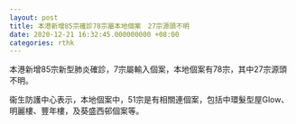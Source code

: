 ```yaml
---
layout: post
title: 本港新增85宗確診78宗屬本地個案　27宗源頭不明
date: 2020-12-21 16:32:45.000000000 +08:00
categories: rthk
---
```


本港新增85宗新型肺炎確診，7宗屬輸入個案，本地個案有78宗，其中27宗源頭不明。

衞生防護中心表示，本地個案中，51宗是有相關連個案，包括中環髮型屋Glow、明麗樓、豐年樓，及葵盛西邨個案等。
